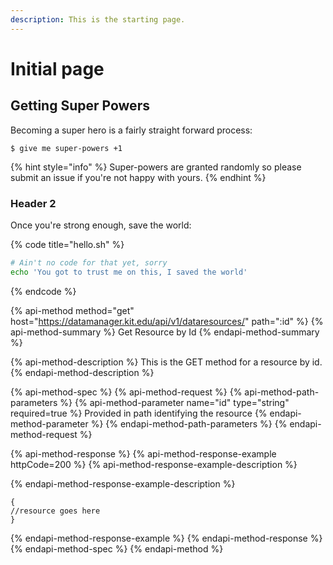 ```yaml
---
description: This is the starting page.
---
```


# Initial page

## Getting Super Powers

Becoming a super hero is a fairly straight forward process:

```
$ give me super-powers +1
```

{% hint style="info" %}
 Super-powers are granted randomly so please submit an issue if you're not happy with yours.
{% endhint %}

### Header 2

Once you're strong enough, save the world:

{% code title="hello.sh" %}
```bash
# Ain't no code for that yet, sorry
echo 'You got to trust me on this, I saved the world'
```
{% endcode %}

{% api-method method="get" host="https://datamanager.kit.edu/api/v1/dataresources/" path=":id" %}
{% api-method-summary %}
Get Resource by Id
{% endapi-method-summary %}

{% api-method-description %}
This is the GET method for a resource by id.
{% endapi-method-description %}

{% api-method-spec %}
{% api-method-request %}
{% api-method-path-parameters %}
{% api-method-parameter name="id" type="string" required=true %}
Provided in path identifying the resource
{% endapi-method-parameter %}
{% endapi-method-path-parameters %}
{% endapi-method-request %}

{% api-method-response %}
{% api-method-response-example httpCode=200 %}
{% api-method-response-example-description %}

{% endapi-method-response-example-description %}

```
{
//resource goes here
}
```
{% endapi-method-response-example %}
{% endapi-method-response %}
{% endapi-method-spec %}
{% endapi-method %}

